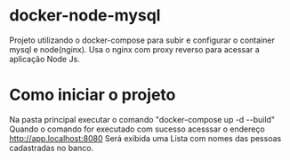# docker-node-mysql
Projeto utilizando o docker-compose para subir e configurar o container mysql e node(nginx). Usa o nginx com proxy reverso para acessar a aplicação Node Js.
 # Como iniciar o projeto
 Na pasta principal executar o comando "docker-compose up -d --build"
 Quando o comando for executado com sucesso acesssar o endereço http://app.localhost:8080
 Será exibida uma Lista com nomes das pessoas cadastradas no banco.
 
